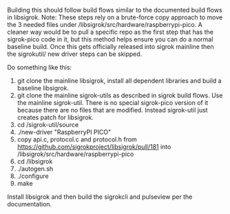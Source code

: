 Building this should follow build flows similar to the documented build flows in libsigrok.
Note: These steps rely on a brute-force copy approach to move the 3 needed files under /libsigrok/src/hardware/raspberrypi-pico.  A cleaner way would be to pull a specific repo as the first step that has the sigrok-pico code in it, but this method helps ensure you can do a normal baseline build.  Once this gets officially released into sigrok mainline then the sigrokutil/ new driver steps can be skipped.

Do something like this:
1) git clone the mainline libsigrok, install all dependent libraries and build a baseline libsigrok.
2) git clone the mainline sigrok-utils as described in sigrok build flows. 
     Use the mainline sigrok-util. There is no special sigrok-pico version of it because there are no files that are modified.  Instead sigrok-util just creates patch for libsigrok.
4) cd <path>/sigrok-util/source
5) ./new-driver "RaspberryPI PICO"
6) copy api.c, protocol.c and protocol.h from https://github.com/sigrokproject/libsigrok/pull/181 into <path>/libsigrok/src/hardware/raspberrypi-pico
7) cd <path>/libsigrok
8) ./autogen.sh
9) ./configure
10) make

Install libsigrok and then build the sigrokcli and pulseview per the documentation.
